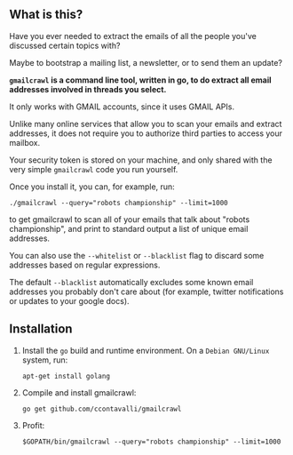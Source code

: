 ## What is this?

Have you ever needed to extract the emails of all the people you've
discussed certain topics with?

Maybe to bootstrap a mailing list, a newsletter, or to send them an update?

**`gmailcrawl` is a command line tool, written in go, to do extract all email
addresses involved in threads you select.**

It only works with GMAIL accounts, since it uses GMAIL APIs.

Unlike many online services that allow you to scan your emails and extract
addresses, it does not require you to authorize third parties to access your
mailbox.

Your security token is stored on your machine, and only shared with
the very simple `gmailcrawl` code you run yourself.

Once you install it, you can, for example, run:

    ./gmailcrawl --query="robots championship" --limit=1000

to get gmailcrawl to scan all of your emails that talk about "robots
championship", and print to standard output a list of unique email addresses.

You can also use the `--whitelist` or `--blacklist` flag to discard some
addresses based on regular expressions.

The default `--blacklist` automatically excludes some known email addresses
you probably don't care about (for example, twitter notifications or
updates to your google docs).

## Installation

1) Install the `go` build and runtime environment. On a `Debian GNU/Linux`
   system, run:

       apt-get install golang

2) Compile and install gmailcrawl:
    
       go get github.com/ccontavalli/gmailcrawl


3) Profit:

       $GOPATH/bin/gmailcrawl --query="robots championship" --limit=1000
